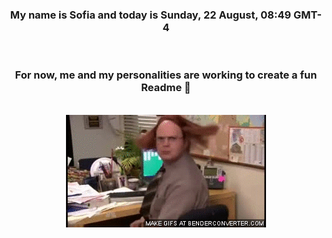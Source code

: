 


<div align="center">
<h3 >My name is Sofia and today is Sunday, 22 August, 08:49 GMT-4</h3><br>
<h3 >For now, me and my personalities are working to create a fun Readme 👋
</h3><br>
<img src='img/dwight.gif' alt='working...'/>
</div>
